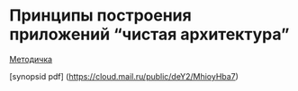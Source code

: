# Принципы построения приложений “чистая архитектура”

[Методичка](https://gbcdn.mrgcdn.ru/uploads/asset/4647448/attachment/d3e1aa93ea58c80d0fa7aae8c8ba01d4.pdf)

[synopsid pdf] (https://cloud.mail.ru/public/deY2/MhioyHba7)